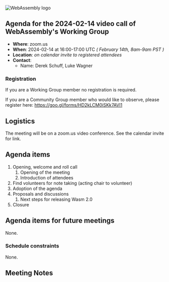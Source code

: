 ![WebAssembly logo](/images/WebAssembly.png)

## Agenda for the 2024-02-14 video call of WebAssembly's Working Group

- **Where**: zoom.us
- **When**: 2024-02-14 at 16:00-17:00 UTC *( February 14th, 8am-9am PST )*
- **Location**: *on calendar invite to registered attendees*
- **Contact**:
    - Name: Derek Schuff, Luke Wagner

### Registration

If you are a Working Group member no registration is required.

If you are a Community Group member who would like to observe, please register here: https://goo.gl/forms/HD2kLCM0iSKk7AVl1

## Logistics

The meeting will be on a zoom.us video conference.
See the calendar invite for link.

## Agenda items

1. Opening, welcome and roll call
    1. Opening of the meeting
    1. Introduction of attendees
1. Find volunteers for note taking (acting chair to volunteer)
1. Adoption of the agenda
1. Proposals and discussions
    1. Next steps for releasing Wasm 2.0
1. Closure

## Agenda items for future meetings

None.

### Schedule constraints

None.

## Meeting Notes

